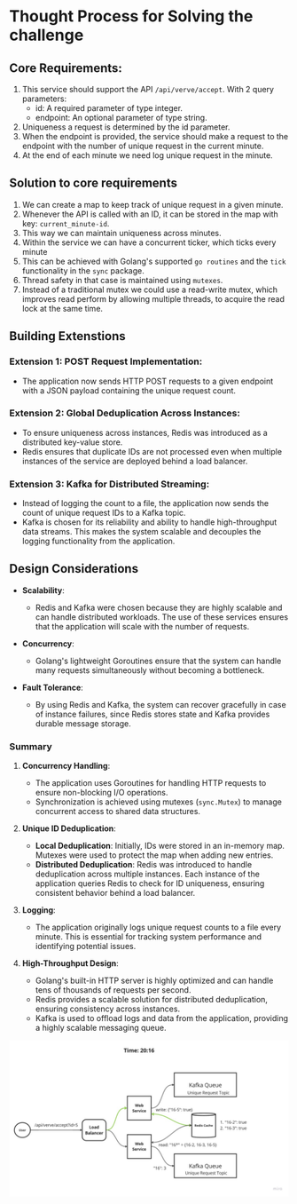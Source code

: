 # Thought Process for Solving the challenge

## Core Requirements:
1. This service should support the API `/api/verve/accept`. With 2 query parameters:
   - id: A required parameter of type integer.
   - endpoint: An optional parameter of type string.
2. Uniqueness a request is determined by the id parameter.
3. When the endpoint is provided, the service should make a request to the endpoint with the number of unique request in the current minute.
4. At the end of each minute we need log unique request in the minute. 

## Solution to core requirements
1. We can create a map to keep track of unique request in a given minute. 
2. Whenever the API is called with an ID, it can be stored in the map with key: `current_minute-id`.
3. This way we can maintain uniqueness across minutes.
4. Within the service we can have a concurrent ticker, which ticks every minute
5. This can be achieved with Golang's supported `go routines` and the `tick` functionality in the `sync` package.
6. Thread safety in that case is maintained using `mutexes`.
7. Instead of a traditional mutex we could use a read-write mutex, which improves read perform by allowing multiple threads, to acquire the read lock at the same time.

## Building Extenstions
### Extension 1: POST Request Implementation:
- The application now sends HTTP POST requests to a given endpoint with a JSON payload containing the unique request count.

### Extension 2: Global Deduplication Across Instances:
- To ensure uniqueness across instances, Redis was introduced as a distributed key-value store.
- Redis ensures that duplicate IDs are not processed even when multiple instances of the service are deployed behind a load balancer.

### Extension 3: Kafka for Distributed Streaming:
- Instead of logging the count to a file, the application now sends the count of unique request IDs to a Kafka topic.
- Kafka is chosen for its reliability and ability to handle high-throughput data streams. This makes the system scalable and decouples the logging functionality from the application.

## Design Considerations
- **Scalability**:
  - Redis and Kafka were chosen because they are highly scalable and can handle distributed workloads. The use of these services ensures that the application will scale with the number of requests.


- **Concurrency**:
  - Golang's lightweight Goroutines ensure that the system can handle many requests simultaneously without becoming a bottleneck.


- **Fault Tolerance**:
  - By using Redis and Kafka, the system can recover gracefully in case of instance failures, since Redis stores state and Kafka provides durable message storage.

### Summary
1. **Concurrency Handling**:
    - The application uses Goroutines for handling HTTP requests to ensure non-blocking I/O operations.
    - Synchronization is achieved using mutexes (`sync.Mutex`) to manage concurrent access to shared data structures.

2. **Unique ID Deduplication**:
    - **Local Deduplication**: Initially, IDs were stored in an in-memory map. Mutexes were used to protect the map when adding new entries.
    - **Distributed Deduplication**: Redis was introduced to handle deduplication across multiple instances. Each instance of the application queries Redis to check for ID uniqueness, ensuring consistent behavior behind a load balancer.

3. **Logging**:
    - The application originally logs unique request counts to a file every minute. This is essential for tracking system performance and identifying potential issues.

4. **High-Throughput Design**:
    - Golang's built-in HTTP server is highly optimized and can handle tens of thousands of requests per second.
    - Redis provides a scalable solution for distributed deduplication, ensuring consistency across instances.
    - Kafka is used to offload logs and data from the application, providing a highly scalable messaging queue.


![Design](Design.jpeg)